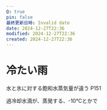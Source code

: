 ```yaml
---
Q: true
pin: false
最終更新日時: Invalid date
date: 2024-12-27T22:36
modified: 2024-12-27T22:36
created: 2024-12-27T22:36
---
```

# 冷たい雨

水と氷に対する飽和水蒸気量が違う P151

過冷却水滴が、蒸発する、-10℃とかで